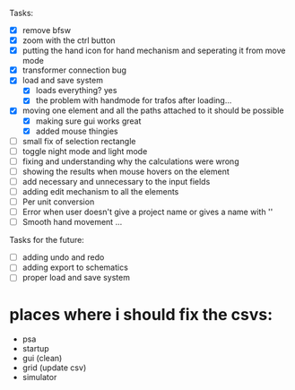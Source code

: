 Tasks:
- [x] remove bfsw
- [x] zoom with the ctrl button
- [x] putting the hand icon for hand mechanism and seperating it from move mode
- [x] transformer connection bug
- [x] load and save system 
    - [x] loads everything? yes
    - [x] the problem with handmode for trafos after loading...
- [x] moving one element and all the paths attached to it should be possible
    - [x] making sure gui works great
    - [x] added mouse thingies
- [ ] small fix of selection rectangle
- [ ] toggle night mode and light mode
- [ ] fixing and understanding why the calculations were wrong
- [ ] showing the results when mouse hovers on the element
- [ ] add necessary and unnecessary to the input fields
- [ ] adding edit mechanism to all the elements
- [ ] Per unit conversion
- [ ] Error when user doesn't give a project name or gives a name with '\'
- [ ] Smooth hand movement
...

Tasks for the future:
- [ ] adding undo and redo
- [ ] adding export to schematics
- [ ] proper load and save system

# places where i should fix the csvs:
- psa
- startup
- gui (clean) 
- grid (update csv)
- simulator 
